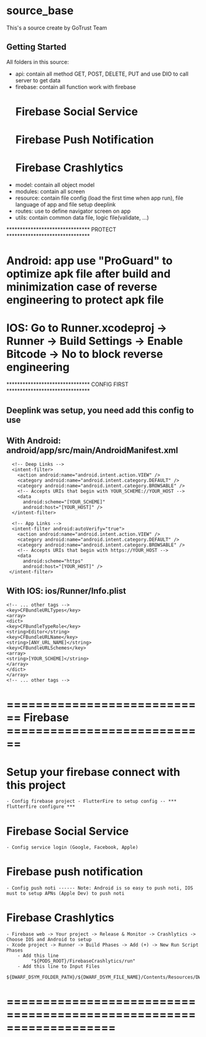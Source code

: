 # source_base

This's a source create by GoTrust Team

## Getting Started
   All folders in this source:
   - api: contain all method GET, POST, DELETE, PUT and use DIO to call server to get data
   - firebase: contain all function work with firebase
        # Firebase Social Service  
        # Firebase Push Notification
        # Firebase Crashlytics
   - model: contain all object model
   - modules: contain all screen 
   - resource: contain file config (load the first time when app run), file language of app and file setup deeplink
   - routes: use to define navigator screen on app 
   - utils: contain common data file, logic file(validate, ...)

******************************* PROTECT *******************************
# Android: app use "ProGuard" to optimize apk file after build and minimization case of reverse engineering to protect apk file
# IOS: Go to Runner.xcodeproj -> Runner -> Build Settings -> Enable Bitcode -> No to block reverse engineering
******************************* CONFIG FIRST *******************************

## Deeplink was setup, you need add this config to use

## With Android: android/app/src/main/AndroidManifest.xml
     
      <!-- Deep Links -->
      <intent-filter>
        <action android:name="android.intent.action.VIEW" />
        <category android:name="android.intent.category.DEFAULT" />
        <category android:name="android.intent.category.BROWSABLE" />
        <!-- Accepts URIs that begin with YOUR_SCHEME://YOUR_HOST -->
        <data
          android:scheme="[YOUR_SCHEME]"
          android:host="[YOUR_HOST]" />
      </intent-filter>

      <!-- App Links -->
      <intent-filter android:autoVerify="true">
        <action android:name="android.intent.action.VIEW" />
        <category android:name="android.intent.category.DEFAULT" />
        <category android:name="android.intent.category.BROWSABLE" />
        <!-- Accepts URIs that begin with https://YOUR_HOST -->
        <data
          android:scheme="https"
          android:host="[YOUR_HOST]" />
     </intent-filter>

## With IOS: ios/Runner/Info.plist
     
    <!-- ... other tags -->
    <key>CFBundleURLTypes</key>
    <array>
    <dict>
    <key>CFBundleTypeRole</key>
    <string>Editor</string>
    <key>CFBundleURLName</key>
    <string>[ANY_URL_NAME]</string>
    <key>CFBundleURLSchemes</key>
    <array>
    <string>[YOUR_SCHEME]</string>
    </array>
    </dict>
    </array>
    <!-- ... other tags -->

# ============================ Firebase ============================
# Setup your firebase connect with this project
    - Config firebase project - FlutterFire to setup config -- *** flutterfire configure ***

# Firebase Social Service
    - Config service login (Google, Facebook, Apple)

# Firebase push notification
    - Config push noti ------ Note: Android is so easy to push noti, IOS must to setup APNs (Apple Dev) to push noti

# Firebase Crashlytics
    - Firebase web -> Your project -> Release & Monitor -> Crashlytics -> Choose IOS and Android to setup
    - Xcode project -> Runner -> Build Phases -> Add (+) -> New Run Script Phases 
        - Add this line
             "${PODS_ROOT}/FirebaseCrashlytics/run"
        - Add this line to Input Files
         ${DWARF_DSYM_FOLDER_PATH}/${DWARF_DSYM_FILE_NAME}/Contents/Resources/DWARF/${TARGET_NAME} 
# ===================================================================